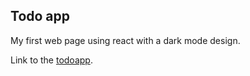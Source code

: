 ## Todo app

My first web page using react with a dark mode design.

Link to the [todoapp](https://thisisutkarsh.github.io/todoapp/).
